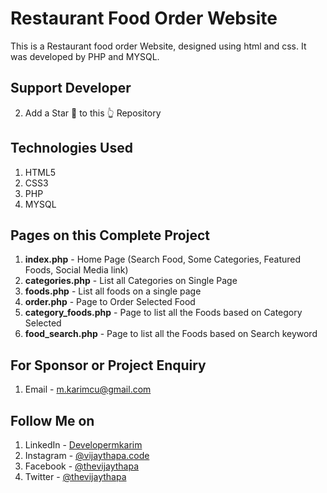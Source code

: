 # Restaurant Food Order Website
This is a Restaurant food order Website, designed using html and css. It was developed by PHP and MYSQL.

## Support Developer
2. Add a Star 🌟  to this 👆 Repository
## Technologies Used
1. HTML5
2. CSS3
3. PHP
4. MYSQL


## Pages on this Complete Project
1. **index.php** - Home Page (Search Food, Some Categories, Featured Foods, Social Media link)
2. **categories.php** - List all Categories on Single Page
3. **foods.php** - List all foods on a single page
4. **order.php** - Page to Order Selected Food
5. **category_foods.php** - Page to list all the Foods based on Category Selected
6. **food_search.php** - Page to list all the Foods based on Search keyword


## For Sponsor or Project Enquiry
1. Email - m.karimcu@gmail.com


## Follow Me on
1. LinkedIn - [Developermkarim](https://www.linkedin.com/ "Mahmodul Karim on LinkedIn")
2. Instagram - [@vijaythapa.code](https://www.instagram.com/web_developer_mkarim/ "Mahmodul Karim on Instagram")
3. Facebook - [@thevijaythapa](https://www.facebook.com/M.KarimPHP/ "Mahmodul Karim on Facebook")
5. Twitter - [@thevijaythapa](https://twitter.com/MahmodulKarim11 "Mahmodul Karim on Twitter")
